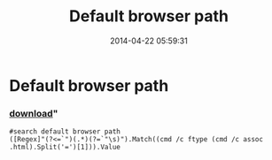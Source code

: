 ﻿---
pid:            5103
parent:         0
children:       
poster:         greg zakharov
title:          Default browser path
date:           2014-04-22 05:59:31
format:         posh
---

# Default browser path

### [download](5103.ps1)"



```posh
#search default browser path
([Regex]"(?<=`")(.*)(?=`"\s)").Match((cmd /c ftype (cmd /c assoc .html).Split('=')[1])).Value
```
